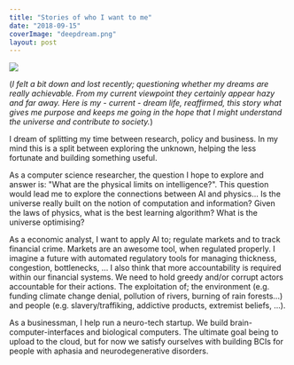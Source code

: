 ```yaml
---
title: "Stories of who I want to me"
date: "2018-09-15"
coverImage: "deepdream.png"
layout: post
---
```


![]({{site.baseurl}}/images/{{page.coverImage}})

(_I felt a bit down and lost recently; questioning whether my dreams are really achievable. From my current viewpoint they certainly appear hazy and far away. Here is my - current - dream life, reaffirmed, this story what gives me purpose and keeps me going in the hope that I might understand the universe and contribute to society._)

I dream of splitting my time between research, policy and business. In my mind this is a split between exploring the unknown, helping the less fortunate and building something useful.

As a computer science researcher, the question I hope to explore and answer is: "What are the physical limits on intelligence?". This question would lead me to explore the connections between AI and physics... Is the universe really built on the notion of computation and information? Given the laws of physics, what is the best learning algorithm? What is the universe optimising?

As a economic analyst, I want to apply AI to; regulate markets and to track financial crime. Markets are an awesome tool, when regulated properly. I imagine a future with automated regulatory tools for managing thickness, congestion, bottlenecks, ... I also think that more accountability is required within our financial systems. We need to hold greedy and/or corrupt actors accountable for their actions. The exploitation of; the environment (e.g. funding climate change denial, pollution of rivers, burning of rain forests...) and people (e.g. slavery/traffiking, addictive products, extremist beliefs, ...).

As a businessman, I help run a neuro-tech startup. We build brain-computer-interfaces and biological computers. The ultimate goal being to upload to the cloud, but for now we satisfy ourselves with building BCIs for people with aphasia and neurodegenerative disorders.
